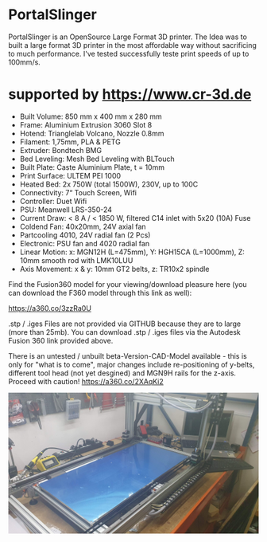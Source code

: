 # PortalSlinger
PortalSlinger is an OpenSource Large Format 3D printer. The Idea was to built a large format 3D printer in the most affordable way without sacrificing to much performance. I've tested successfully teste print speeds of up to 100mm/s.

# supported by https://www.cr-3d.de

* Built Volume: 	850 mm x 400 mm x 280 mm
* Frame:          Aluminium Extrusion 3060 Slot 8
* Hotend:       	Trianglelab Volcano, Nozzle 0.8mm
* Filament:     	1,75mm, PLA & PETG
* Extruder:     	Bondtech BMG
* Bed Leveling: 	Mesh Bed Leveling with BLTouch
* Built Plate:    Caste Aluminium Plate, t = 10mm
* Print Surface:  ULTEM PEI 1000
* Heated Bed:   	2x 750W (total 1500W), 230V, up to 100C
* Connectivity:  	7“ Touch Screen, Wifi
* Controller:   	Duet Wifi
* PSU:          	Meanwell LRS-350-24
* Current Draw: 	< 8 A / < 1850 W, filtered C14 inlet with 5x20 (10A) Fuse
* Coldend Fan:  	40x20mm, 24V axial fan
* Partcooling   	4010, 24V radial fan (2 Pcs)
* Electronic:   	PSU fan and 4020 radial fan
* Linear Motion:  x: MGN12H (L=475mm), Y: HGH15CA (L=1000mm), Z: 10mm smooth rod with LMK10LUU
* Axis Movement:  x & y: 10mm GT2 belts, z: TR10x2 spindle


Find the Fusion360 model for your viewing/download pleasure here (you can download the F360 model through this link as well):

https://a360.co/3zzRa0U

.stp / .iges Files are not provided via GITHUB because they are to large (more than 25mb). You can download .stp / .iges files via the Autodesk Fusion 360 link provided above.

There is an untested / unbuilt beta-Version-CAD-Model available - this is only for "what is to come", major changes include re-positioning of y-belts, different tool head (not yet desgined) and MGN9H rails for the z-axis. Proceed with caution! https://a360.co/2XAqKi2

![PortalSlinger](https://github.com/MacNite/PortalSlinger/blob/main/Pictures/20210910_215533.jpg?raw=true)

